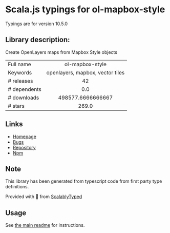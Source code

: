 
# Scala.js typings for ol-mapbox-style

Typings are for version 10.5.0

## Library description:
Create OpenLayers maps from Mapbox Style objects

|                    |                 |
| ------------------ | :-------------: |
| Full name          | ol-mapbox-style |
| Keywords           | openlayers, mapbox, vector tiles |
| # releases         | 42 |
| # dependents       | 0.0 |
| # downloads        | 498577.6666666667 |
| # stars            | 269.0 |

## Links
- [Homepage](https://github.com/openlayers/ol-mapbox-style#readme)
- [Bugs](https://github.com/openlayers/ol-mapbox-style/issues)
- [Repository](https://github.com/openlayers/ol-mapbox-style)
- [Npm](https://www.npmjs.com/package/ol-mapbox-style)
    


## Note
This library has been generated from typescript code from first party type definitions.

Provided with :purple_heart: from [ScalablyTyped](https://github.com/oyvindberg/ScalablyTyped)

## Usage
See [the main readme](../../readme.md) for instructions.


